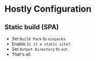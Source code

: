 # Hostly Configuration 

## Static build (SPA)
- Set `Build Pack` to `nixpacks`.
- Enable `Is it a static site?`.
- Set `Output Directory` to `out`.
- That's all.